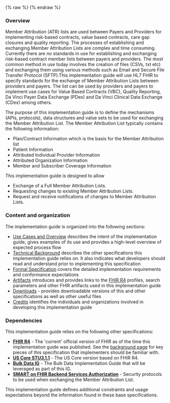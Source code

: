 {% raw %}
{% endraw %}
<!--ReleaseHeader-->
<!--EndReleaseHeader-->
 

### Overview
Member Attribution (ATR) lists are used between Payers and Providers for implementing risk-based contracts, value based contracts, care gap closures and quality reporting. The processes of establishing and exchanging Member Attribution Lists are complex and time consuming. Currently there are no standards in use for establishing and exchanging risk-based contract member lists between payers and providers. The most common method in use today involves the creation of files (CSVs, txt etc) and exchanging them using various methods such as Email and Secure File Transfer Protocol (SFTP).This implementation guide will use HL7 FHIR to specify standards for the exchange of Member Attribution Lists between providers and payers. The list can be used by providers and payers to implement use cases for Value Based Contracts (VBC), Quality Reporting, Da Vinci Payer Data Exchange (PDex) and Da Vinci Clinical Data Exchange (CDex) among others. 

The purpose of this implementation guide is to define the mechanisms (APIs, protocols), data structures and value sets to be used for exchanging the Member Attribution List. The Member Attribution List typically contains the following information:

* Plan/Contract Information which is the basis for the Member Attribution list
* Patient Information
* Attributed Individual Provider Information
* Attributed Organization Information
* Member and Subscriber Coverage Information

This implementation guide is designed to allow 

* Exchange of a Full Member Attribution Lists.
* Requesting changes to existing Member Attribution Lists.
* Request and receive notifications of changes to Member Attribution Lists.


### Content and organization
The implementation guide is organized into the following sections:

* [Use Cases and Overview](usecases.html) describes the intent of the implementation guide, gives examples of its use and provides a high-level overview of expected process flow
* [Technical Background](background.html) describes the other specifications this implementation guide relies on. It also indicates what developers should read and understand prior to implementing this specification
* [Formal Specification](spec.html) covers the detailed implementation requirements and conformance expectations
* [Artifacts](artifacts.html) introduces and provides links to the [FHIR R4](artifacts.html) profiles, search parameters and other FHIR artifacts used in this implementation guide
* [Downloads](downloads.html) - provides downloadable versions of this and other specifications as well as other useful files
* [Credits](credits.html) identifies the individuals and organizations involved in developing this implementation guide

### Dependencies
This implementation guide relies on the following other specifications:
* **[FHIR R4]({{site.data.fhir.path}})** - The 'current' official version of FHIR as of the time this implementation guide was published.  See the [background page](background.html#fhir) for key pieces of this specification that implementers should be familiar with.
* **[US Core STU3.1.1]({{site.data.fhir.ver.uscoreR4}}/index.html)** - The US Core version based on FHIR R4.
* **[Bulk Data IG]({{site.data.fhir.ver.bulkig}}/index.html)** - The Bulk Data Implementation Guide that will be leveraged as part of this IG.
* **[SMART on FHIR Backend Services Authorization]({{site.data.fhir.ver.smartapplaunch}}/backend-services.html)** - Security protocols to be used when exchanging the Member Attribution List.

This implementation guide defines additional constraints and usage expectations beyond the information found in these base specifications.